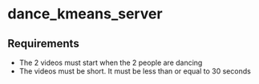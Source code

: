 # dance_kmeans_server

## Requirements

- The 2 videos must start when the 2 people are dancing
- The videos must be short. It must be less than or equal to 30 seconds

